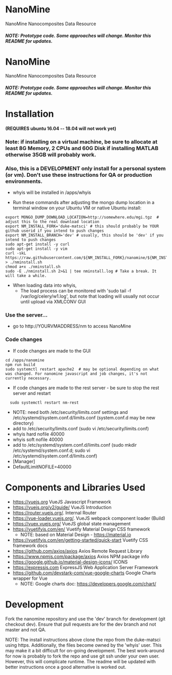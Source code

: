 # NanoMine
NanoMine Nanocomposites Data Resource

##### NOTE: Prototype code. Some approaches will change. Monitor this README for updates.
# NanoMine
NanoMine Nanocomposites Data Resource

##### NOTE: Prototype code. Some approaches will change. Monitor this README for updates.

# Installation 
#### (REQUIRES ubuntu 16.04 -- 18.04 will not work yet)
### Note: if installing on a virtual machine, be sure to allocate at least 8G Memory, 2 CPUs and 60G Disk if installing MATLAB otherwise 35GB will probably work.
### Also, this is a DEVELOPMENT only install for a personal system (or vm). Don't use these instructions for QA or production environments.

- whyis will be installed in /apps/whyis

- Run these commands after adjusting the mongo dump location in a terminal window on your Ubuntu VM or native Ubuntu install:
```
export MONGO_DUMP_DOWNLOAD_LOCATION=http://somewhere.edu/mgi.tgz  # adjust this to the real download location
export NM_INSTALL_FORK='duke-matsci' # this should probably be YOUR github userid if you intend to push changes
export NM_INSTALL_BRANCH='dev' # usually, this should be 'dev' if you intend to push changes
sudo apt-get install -y curl
sudo apt-get install -y vim 
curl -skL https://raw.githubusercontent.com/${NM_INSTALL_FORK}/nanomine/${NM_INSTALL_BRANCH}/install/install.sh > ./nminstall.sh
chmod a+x ./nminstall.sh
sudo -E ./nminstall.sh 2>&1 | tee nminstall.log # Take a break. It will take a while.
```

- When loading data into whyis, 
  - The load process can be monitored with 'sudo tail -f /var/log/celery/w1.log', but note that loading will usually not occur until upload via XMLCONV GUI
  
### Use the server...  
- go to http://YOURVMADDRESS/nm to access NanoMine

### Code changes
- If code changes are made to the GUI
```
cd /apps/nanomine
npm run build
sudo systemctl restart apache2  # may be optional depending on what was changed. For nanomine javascript and job changes, it's not currently necessary.
```
- If code changes are made to the rest server - be sure to stop the rest server and restart
```
  sudo systemctl restart nm-rest
```
<!--  
  ### NOTE OPTIONAL!
  ###  Neo4j is optional -- most devs should probably not install
  cd /apps
  mkdir neo4j
  cd neo4j 
  curl -o /tmp/neo4j.tgz $NM_NEO4J_IMAGE
  tar zxf /tmp/neo4j.tgz
  
  ### start neo4j with this command
  /apps/neo4j/bin/neo4j start 
  - the neo4j browser will be available at http://localhost:7474 -- NOTE: ONLY available to browser running on VM directly
-->  
  - NOTE: need both /etc/security/limits.conf settings and /etc/systemd/system.conf.d/limits.conf (system.conf.d may be new directory)
  - add to /etc/security/limits.conf (sudo vi /etc/security/limits.conf)
  -   whyis hard nofile 40000
  -   whyis soft nofile 40000
  - add to /etc/systemd/system.conf.d/limits.conf (sudo mkdir /etc/systemd/system.conf.d; sudo vi /etc/systemd/system.conf.d/limits.conf) 
  -   [Manager]
  -   DefaultLimitNOFILE=40000
<!--  
  sudo cp /apps/nanomine/install/nm-neo4j.service /etc/systemd/system
  sudo systemctl daemon-reload
  sudo systemctl start nm-neo4j  # can also restart or stop as necessary
  sudo systemctl enable nm-neo4j # ensure that neo4j runs after reboot
  ## NOTE -- END of Neo4j install
-->  

# Components and Libraries Used
- https://vuejs.org VueJS Javascript Framework
- https://vuejs.org/v2/guide/ VueJS Introduction
- https://router.vuejs.org/. Internal Router
- https://vue-loader.vuejs.org/. VueJS webpack component loader (Build)
- https://vuex.vuejs.org/ VueJS global state management
- https://vuetifyjs.com/en/ Vuetify Material Design CSS framework
  - NOTE: based on Material Design - https://material.io 
- https://vuetifyjs.com/en/getting-started/quick-start Vuetify CSS framework docs
- https://github.com/axios/axios Axios Remote Request Library
- https://www.npmjs.com/package/axios Axios NPM package info
- https://google.github.io/material-design-icons/ ICONS 
- https://expressjs.com ExpressJS Web Application Server Framework
- https://github.com/devstark-com/vue-google-charts Google Charts wrapper for Vue
  - NOTE: Google charts doc: https://developers.google.com/chart/


# Development
Fork the nanomine repository and use the 'dev' branch for 
development (git checkout dev). Ensure 
that pull requests are for the dev branch and not master and not QA.

NOTE: The install instructions above clone the repo from the duke-matsci
using https. Additionally, the files become owned by the 'whyis' user.
This may make it a bit difficult for on-going development. The best work-around
for now is probably to fork the repo and use git ssh under your own user.
However, this will complicate runtime. The readme will be updated with better
instructions once a good alternative is worked out.

